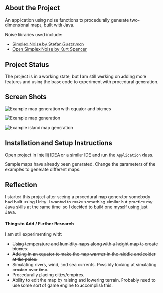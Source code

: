 ## About the Project
An application using noise functions to procedurally generate two-dimensional maps, built with Java.

Noise libraries used include:
 - [Simplex Noise by Stefan Gustavson](http://webstaff.itn.liu.se/~stegu/simplexnoise/SimplexNoise.java)
 - [Open Simplex Noise by Kurt Spencer](https://gist.github.com/KdotJPG/b1270127455a94ac5d19)

## Project Status
The project is in a working state, but I am still working on adding more features and using the base code to
 experiment with procedural generation.

## Screen Shots

![Example map generation with equator and biomes](images/sample-biome-map.png)

![Example map generation](images/sample_map.png)

![Example island map generation](images/sample_island_map.png)

## Installation and Setup Instructions
Open project in Intellij IDEA or a similar IDE and run the `Application` class.

Sample maps have already been generated. Change the parameters of the examples to generate different maps.

## Reflection
I started this project after seeing a procedural map generator somebody had built using Unity. I wanted to make
 something similar but practice my Java skills at the same time, so I decided to build one myself using just Java.
 
#### Things to Add / Further Research
I am still experimenting with:
 - ~~Using temperature and humidity maps along with a height map to create biomes.~~
 - ~~Adding in an equator to make the map warmer in the middle and colder at the poles.~~
 - Simulating rivers, wind, and sea currents. Possibly looking at simulating erosion over time.
 - Procedurally placing cities/empires.
 - Ability to edit the map by raising and lowering terrain. Probably need to use some sort of game engine to
  accomplish this. 
